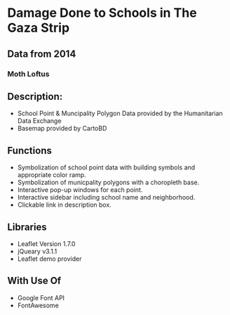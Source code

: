 # Damage Done to Schools in The Gaza Strip
## Data from 2014
### Moth Loftus

## Description:
- School Point & Muncipality Polygon Data provided by the Humanitarian Data Exchange
- Basemap provided by CartoBD 

## Functions
- Symbolization of school point data with building symbols and appropriate color ramp. 
- Symbolization of municpality polygons with a choropleth base.
- Interactive pop-up windows for each point.
- Interactive sidebar including school name and neighborhood.
- Clickable link in description box. 

## Libraries 
* Leaflet Version 1.7.0
* jQueary v3.1.1
* Leaflet demo provider

## With Use Of
* Google Font API
* FontAwesome
